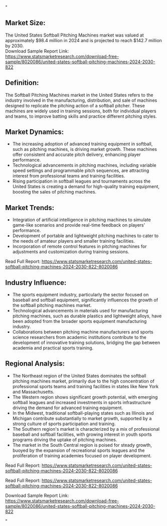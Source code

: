 "<!DOCTYPE html>
<html>
<head>
<title>United States Softball Pitching Machines Market Outlook and Forecast 2025</title>
</head>
<body>

<h2>Market Size:</h2>
<p>The United States Softball Pitching Machines market was valued at approximately $98.4 million in 2024 and is projected to reach $142.7 million by 2030.<br>
Download Sample Report Link: <a href='https://www.statsmarketresearch.com/download-free-sample/8020086/united-states-softball-pitching-machines-2024-2030-822'>https://www.statsmarketresearch.com/download-free-sample/8020086/united-states-softball-pitching-machines-2024-2030-822</a></p>

<h2>Definition:</h2>
<p>The Softball Pitching Machines market in the United States refers to the industry involved in the manufacturing, distribution, and sale of machines designed to replicate the pitching action of a softball pitcher. These machines are widely used in training sessions, both for individual players and teams, to improve batting skills and practice different pitching styles.</p>

<h2>Market Dynamics:</h2>
<ul>
<li>The increasing adoption of advanced training equipment in softball, such as pitching machines, is driving market growth. These machines offer consistent and accurate pitch delivery, enhancing player performance.</li>
<li>Technological advancements in pitching machines, including variable speed settings and programmable pitch sequences, are attracting interest from professional teams and training facilities.</li>
<li>Rising participation in softball leagues and tournaments across the United States is creating a demand for high-quality training equipment, boosting the sales of pitching machines.</li>
</ul>

<h2>Market Trends:</h2>
<ul>
<li>Integration of artificial intelligence in pitching machines to simulate game-like scenarios and provide real-time feedback on players' performance.</li>
<li>Development of portable and lightweight pitching machines to cater to the needs of amateur players and smaller training facilities.</li>
<li>Incorporation of remote control features in pitching machines for adjustments and customization during training sessions.</li>
</ul>
<p>Read Full Report: <a href='https://www.statsmarketresearch.com/united-states-softball-pitching-machines-2024-2030-822-8020086'>https://www.statsmarketresearch.com/united-states-softball-pitching-machines-2024-2030-822-8020086</a></p>

<h2>Industry Influence:</h2>
<ul>
<li>The sports equipment industry, particularly the sector focused on baseball and softball equipment, significantly influences the growth of the softball pitching machines market.</li>
<li>Technological advancements in materials used for manufacturing pitching machines, such as durable plastics and lightweight alloys, have been adopted from the broader sports equipment manufacturing industry.</li>
<li>Collaborations between pitching machine manufacturers and sports science researchers from academic institutions contribute to the development of innovative training solutions, bridging the gap between academia and practical sports training.</li>
</ul>

<h2>Regional Analysis:</h2>
<ul>
<li>The Northeast region of the United States dominates the softball pitching machines market, primarily due to the high concentration of professional sports teams and training facilities in states like New York and Massachusetts.</li>
<li>The Western region shows significant growth potential, with emerging softball leagues and increased investments in sports infrastructure driving the demand for advanced training equipment.</li>
<li>In the Midwest, traditional softball-playing states such as Illinois and Michigan contribute substantially to market growth, supported by a strong culture of sports participation and training.</li>
<li>The Southern region's market is characterized by a mix of professional baseball and softball facilities, with growing interest in youth sports programs driving the uptake of pitching machines.</li>
<li>The market in the South Central region is poised for steady growth, buoyed by the expansion of recreational sports leagues and the proliferation of training academies focused on player development.</li>
</ul>
<p>Read Full Report: <a href='https://www.statsmarketresearch.com/united-states-softball-pitching-machines-2024-2030-822-8020086'>https://www.statsmarketresearch.com/united-states-softball-pitching-machines-2024-2030-822-8020086</a></p>

<p>Read Full Report: <a href='https://www.statsmarketresearch.com/united-states-softball-pitching-machines-2024-2030-822-8020086'>https://www.statsmarketresearch.com/united-states-softball-pitching-machines-2024-2030-822-8020086</a></p>
<p>Download Sample Report Link: <a href='https://www.statsmarketresearch.com/download-free-sample/8020086/united-states-softball-pitching-machines-2024-2030-822'>https://www.statsmarketresearch.com/download-free-sample/8020086/united-states-softball-pitching-machines-2024-2030-822</a></p>

</body>
</html>"
